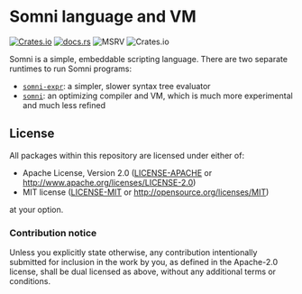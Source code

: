 Somni language and VM
=====================

[![Crates.io](https://img.shields.io/crates/v/somni?labelColor=1C2C2E&color=C96329&logo=Rust&style=flat-square)](https://crates.io/crates/somni)
[![docs.rs](https://img.shields.io/docsrs/somni?labelColor=1C2C2E&color=C96329&logo=rust&style=flat-square)](https://docs.rs/somni/latest/)
![MSRV](https://img.shields.io/badge/MSRV-1.82.0-blue?labelColor=1C2C2E&style=flat-square)
![Crates.io](https://img.shields.io/crates/l/somni?labelColor=1C2C2E&style=flat-square)

Somni is a simple, embeddable scripting language. There are two separate runtimes to run Somni programs:

- [`somni-expr`](https://crates.io/crates/somni-expr): a simpler, slower syntax tree evaluator
- [`somni`](https://crates.io/crates/somni): an optimizing compiler and VM, which is much more experimental and much less refined

## License

All packages within this repository are licensed under either of:

- Apache License, Version 2.0 ([LICENSE-APACHE](LICENSE-APACHE) or http://www.apache.org/licenses/LICENSE-2.0)
- MIT license ([LICENSE-MIT](LICENSE-MIT) or http://opensource.org/licenses/MIT)

at your option.

### Contribution notice

Unless you explicitly state otherwise, any contribution intentionally submitted for inclusion in
the work by you, as defined in the Apache-2.0 license, shall be dual licensed as above, without
any additional terms or conditions.
